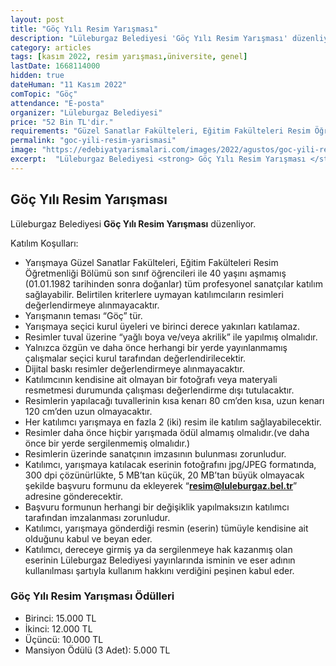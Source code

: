 ```yaml
---
layout: post
title: "Göç Yılı Resim Yarışması"
description: "Lüleburgaz Belediyesi 'Göç Yılı Resim Yarışması' düzenliyor."
category: articles
tags: [kasım 2022, resim yarışması,üniversite, genel]
lastDate: 1668114000
hidden: true
dateHuman: "11 Kasım 2022"
comTopic: "Göç"
attendance: "E-posta"
organizer: "Lüleburgaz Belediyesi"
price: "52 Bin TL'dir."
requirements: "Güzel Sanatlar Fakülteleri, Eğitim Fakülteleri Resim Öğretmenliği Bölümü son sınıf öğrencileri ile 40 yaşını aşmamış (01.01.1982 tarihinden sonra doğanlar) tüm profesyonel sanatçılar katılabilir."
permalink: "goc-yili-resim-yarismasi"
image: "https://edebiyatyarismalari.com/images/2022/agustos/goc-yili-resim-yarismasi.jpg"
excerpt:  "Lüleburgaz Belediyesi <strong> Göç Yılı Resim Yarışması </strong> düzenliyor."
---
```


## Göç Yılı Resim Yarışması
Lüleburgaz Belediyesi **Göç Yılı Resim Yarışması** düzenliyor.  

Katılım Koşulları:
- Yarışmaya Güzel Sanatlar Fakülteleri, Eğitim Fakülteleri Resim Öğretmenliği Bölümü son sınıf öğrencileri ile 40 yaşını aşmamış (01.01.1982 tarihinden sonra doğanlar) tüm profesyonel sanatçılar katılım sağlayabilir. Belirtilen kriterlere uymayan katılımcıların resimleri değerlendirmeye alınmayacaktır.
- Yarışmanın teması “Göç” tür.
- Yarışmaya seçici kurul üyeleri ve birinci derece yakınları katılamaz.
- Resimler tuval üzerine “yağlı boya ve/veya akrilik” ile yapılmış olmalıdır.
- Yalnızca özgün ve daha önce herhangi bir yerde yayınlanmamış çalışmalar seçici kurul tarafından değerlendirilecektir.
- Dijital baskı resimler değerlendirmeye alınmayacaktır.
- Katılımcının kendisine ait olmayan bir fotoğrafı veya materyali resmetmesi durumunda çalışması değerlendirme dışı tutulacaktır.
- Resimlerin yapılacağı tuvallerinin kısa kenarı 80 cm’den kısa, uzun kenarı 120 cm’den uzun olmayacaktır.
- Her katılımcı yarışmaya en fazla 2 (iki) resim ile katılım sağlayabilecektir.
- Resimler daha önce hiçbir yarışmada ödül almamış olmalıdır.(ve daha önce bir yerde sergilenmemiş olmalıdır.)
- Resimlerin üzerinde sanatçının imzasının bulunması zorunludur.
- Katılımcı, yarışmaya katılacak eserinin fotoğrafını jpg/JPEG formatında, 300 dpi çözünürlükte, 5 MB’tan küçük, 20 MB’tan büyük olmayacak şekilde başvuru formunu da ekleyerek “**resim@luleburgaz.bel.tr**” adresine gönderecektir.
- Başvuru formunun herhangi bir değişiklik yapılmaksızın katılımcı tarafından imzalanması zorunludur.
- Katılımcı, yarışmaya gönderdiği resmin (eserin) tümüyle kendisine ait olduğunu kabul ve beyan eder.
- Katılımcı, dereceye girmiş ya da sergilenmeye hak kazanmış olan eserinin Lüleburgaz Belediyesi yayınlarında isminin ve eser adının kullanılması şartıyla kullanım hakkını verdiğini peşinen kabul eder.


### Göç Yılı Resim Yarışması Ödülleri
- Birinci: 15.000 TL
- İkinci: 12.000 TL
- Üçüncü: 10.000 TL
- Mansiyon Ödülü (3 Adet): 5.000 TL
